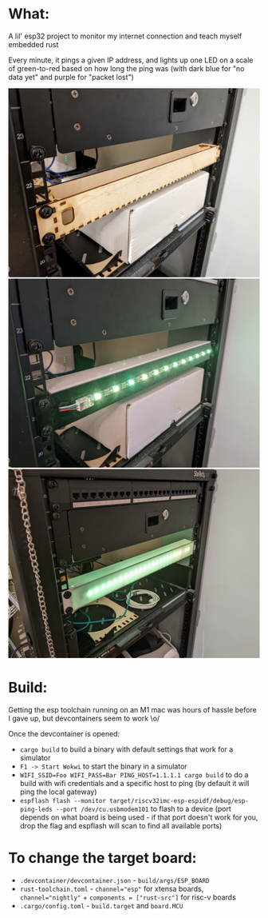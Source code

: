 What:
=====
A lil' esp32 project to monitor my internet connection and teach myself embedded rust

Every minute, it pings a given IP address, and lights up one LED on a scale of green-to-red based on how long the ping was (with dark blue for "no data yet" and purple for "packet lost")

![Wooden V1](./.github/images/wooden.jpeg?raw=true)
![LEDs](./.github/images/leds.jpeg?raw=true)
![Glow](./.github/images/glow.jpeg?raw=true)


Build:
======
Getting the esp toolchain running on an M1 mac was hours of hassle before I
gave up, but devcontainers seem to work \o/

Once the devcontainer is opened:

* `cargo build` to build a binary with default settings that work for a simulator
* `F1 -> Start Wokwi` to start the binary in a simulator
* `WIFI_SSID=Foo WIFI_PASS=Bar PING_HOST=1.1.1.1 cargo build` to do a build with wifi credentials and a specific host to ping (by default it will ping the local gateway)
* `espflash flash --monitor target/riscv32imc-esp-espidf/debug/esp-ping-leds --port /dev/cu.usbmodem101` to flash to a device (port depends on what board is being used - if that port doesn't work for you, drop the flag and espflash will scan to find all available ports)


To change the target board:
===========================
* `.devcontainer/devcontainer.json` - `build/args/ESP_BOARD`
* `rust-toolchain.toml` - `channel="esp"` for xtensa boards, `channel="nightly"` + `components = ["rust-src"]` for risc-v boards
* `.cargo/config.toml` - `build.target` and `board.MCU`
